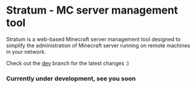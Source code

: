 # Stratum - MC server management tool

Stratum is a web-based Minecraft server management tool designed to simplify the administration of Minecraft server running on remote machines in your network.

Check out the [dev](https://github.com/StratumCore/Stratum-dashboard/tree/dev) branch for the latest changes :)

### Currently under development, see you soon

